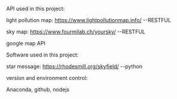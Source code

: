 API used in this project:

light pollution map: https://www.lightpollutionmap.info/ --RESTFUL

sky map: https://www.fourmilab.ch/yoursky/ --RESTFUL

google map API

Software used in this project:

star message: https://rhodesmill.org/skyfield/ --python

version and environment control:

Anaconda, github, nodejs


